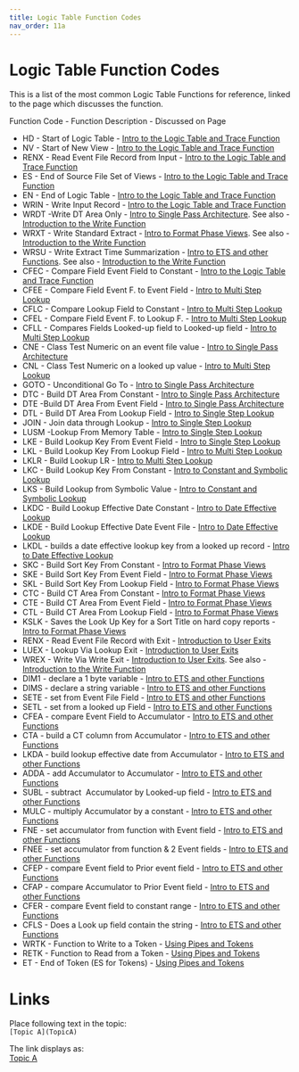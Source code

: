 ```yaml
---
title: Logic Table Function Codes
nav_order: 11a
---
```


# Logic Table Function Codes

This is a list of the most common Logic Table Functions for reference, linked to the page which discusses the function.

Function Code - Function Description - Discussed on Page 
- HD - Start of Logic Table - [Intro to the Logic Table and Trace Function](Intro11_Logic_Table_and_Trace_Introduction.md)
- NV - Start of New View - [Intro to the Logic Table and Trace Function](Intro11_Logic_Table_and_Trace_Introduction.md)
- RENX - Read Event File Record from Input - [Intro to the Logic Table and Trace Function](Intro11_Logic_Table_and_Trace_Introduction.md)
- ES - End of Source File Set of Views - [Intro to the Logic Table and Trace Function](Intro11_Logic_Table_and_Trace_Introduction.md)
- EN - End of Logic Table - [Intro to the Logic Table and Trace Function](Intro11_Logic_Table_and_Trace_Introduction.md)
- WRIN - Write Input Record - [Intro to the Logic Table and Trace Function](Intro11_Logic_Table_and_Trace_Introduction.md)
- WRDT -Write DT Area Only - [Intro to Single Pass Architecture](Intro12_Single_Pass_Architecture.md). See also - [Introduction to the Write Function](Intro21-The_Write_Function.md)
- WRXT - Write Standard Extract - [Intro to Format Phase Views](Module17-Format_Phase_Views.md). See also - [Introduction to the Write Function](Intro21-The_Write_Function.md)
- WRSU - Write Extract Time Summarization - [Intro to ETS and other Functions](Module18-ETS_and_Other_Functions.md). See also - [Introduction to the Write Function](Intro21-The_Write_Function.md)
- CFEC - Compare Field Event Field to Constant - [Intro to the Logic Table and Trace Function](Intro11_Logic_Table_and_Trace_Introduction.md)
- CFEE - Compare Field Event F. to Event Field - [Intro to Multi Step Lookup](Intro14_Multi_Step_Lookups.md)
- CFLC - Compare Lookup Field to Constant - [Intro to Multi Step Lookup](Intro14_Multi_Step_Lookups.md)
- CFEL - Compare Field Event F. to Lookup F.  - [Intro to Multi Step Lookup](Intro14_Multi_Step_Lookups.md)
- CFLL - Compares Fields Looked-up field to Looked-up field - [Intro to Multi Step Lookup](Intro14_Multi_Step_Lookups.md)
- CNE - Class Test Numeric on an event file value - [Intro to Single Pass Architecture](Intro12_Single_Pass_Architecture.md)
- CNL - Class Test Numeric on a looked up value  - [Intro to Multi Step Lookup](Intro14_Multi_Step_Lookups.md)
- GOTO - Unconditional Go To - [Intro to Single Pass Architecture](Intro12_Single_Pass_Architecture.md)
- DTC - Build DT Area From Constant - [Intro to Single Pass Architecture](Intro12_Single_Pass_Architecture.md)
- DTE -Build DT Area From Event Field - [Intro to Single Pass Architecture](Intro12_Single_Pass_Architecture.md)
- DTL - Build DT Area From Lookup Field - [Intro to Single Step Lookup](Intro13_Single_Step_Lookups.md)
- JOIN - Join data through Lookup - [Intro to Single Step Lookup](Intro13_Single_Step_Lookups.md)
- LUSM -Lookup From Memory Table - [Intro to Single Step Lookup](Intro13_Single_Step_Lookups.md)
- LKE - Build Lookup Key From Event Field - [Intro to Single Step Lookup](Intro13_Single_Step_Lookups.md)
- LKL - Build Lookup Key From Lookup Field - [Intro to Multi Step Lookup](Intro14_Multi_Step_Lookups.md)
- LKLR - Build Lookup LR - [Intro to Multi Step Lookup](Intro14_Multi_Step_Lookups.md)
- LKC - Build Lookup Key From Constant - [Intro to Constant and Symbolic Lookup](Intro15_Constant_and_Symbolic_Lookups.md)
- LKS - Build Lookup from Symbolic Value - [Intro to Constant and Symbolic Lookup](Intro15_Constant_and_Symbolic_Lookups.md)
- LKDC - Build Lookup Effective Date Constant - [Intro to Date Effective Lookup](Module16-Date_Effective_Lookups.md)
- LKDE - Build Lookup Effective Date Event File - [Intro to Date Effective Lookup](Module16-Date_Effective_Lookups.md)
- LKDL - builds a date effective lookup key from a looked up record - [Intro to Date Effective Lookup](Module16-Date_Effective_Lookups.md)
- SKC - Build Sort Key From Constant  - [Intro to Format Phase Views](Module17-Format_Phase_Views.md)
- SKE - Build Sort Key From Event Field  - [Intro to Format Phase Views](Module17-Format_Phase_Views.md)
- SKL - Build Sort Key From Lookup Field  - [Intro to Format Phase Views](Module17-Format_Phase_Views.md)
- CTC - Build CT Area From Constant  - [Intro to Format Phase Views](Module17-Format_Phase_Views.md)
- CTE - Build CT Area From Event Field  - [Intro to Format Phase Views](Module17-Format_Phase_Views.md)
- CTL - Build CT Area From Lookup Field  - [Intro to Format Phase Views](Module17-Format_Phase_Views.md)
- KSLK - Saves the Look Up Key for a Sort Title on hard copy reports  - [Intro to Format Phase Views](Module17-Format_Phase_Views.md)
- RENX - Read Event File Record with Exit - [Introduction to User Exits](Intro-User-Exit_Routines.md)
- LUEX - Lookup Via Lookup Exit - [Introduction to User Exits](Intro-User-Exit_Routines.md)
- WREX - Write Via Write Exit - [Introduction to User Exits](Intro-User-Exit_Routines.md). See also - [Introduction to the Write Function](Intro21-The_Write_Function.md)
- DIM1 - declare a 1 byte variable - [Intro to ETS and other Functions](Module18-ETS_and_Other_Functions.md)
- DIMS - declare a string variable - [Intro to ETS and other Functions](Module18-ETS_and_Other_Functions.md)
- SETE - set from Event File Field - [Intro to ETS and other Functions](Module18-ETS_and_Other_Functions.md)
- SETL - set from a looked up Field - [Intro to ETS and other Functions](Module18-ETS_and_Other_Functions.md)
- CFEA - compare Event Field to Accumulator - [Intro to ETS and other Functions](Module18-ETS_and_Other_Functions.md)
- CTA - build a CT column from Accumulator - [Intro to ETS and other Functions](Module18-ETS_and_Other_Functions.md)
- LKDA - build lookup effective date from Accumulator - [Intro to ETS and other Functions](Module18-ETS_and_Other_Functions.md)
- ADDA - add Accumulator to Accumulator - [Intro to ETS and other Functions](Module18-ETS_and_Other_Functions.md)
- SUBL - subtract  Accumulator by Looked-up field - [Intro to ETS and other Functions](Module18-ETS_and_Other_Functions.md)
- MULC - multiply Accumulator by a constant - [Intro to ETS and other Functions](Module18-ETS_and_Other_Functions.md)
- FNE - set accumulator from function with Event field - [Intro to ETS and other Functions](Module18-ETS_and_Other_Functions.md)
- FNEE - set accumulator from function & 2 Event fields - [Intro to ETS and other Functions](Module18-ETS_and_Other_Functions.md)
- CFEP - compare Event field to Prior event field - [Intro to ETS and other Functions](Module18-ETS_and_Other_Functions.md)
- CFAP - compare Accumulator to Prior Event field - [Intro to ETS and other Functions](Module18-ETS_and_Other_Functions.md)
- CFER - compare Event field to constant range - [Intro to ETS and other Functions](Module18-ETS_and_Other_Functions.md)
- CFLS - Does a Look up field contain the string - [Intro to ETS and other Functions](Module18-ETS_and_Other_Functions.md)
- WRTK - Function to Write to a Token - [Using Pipes and Tokens](Intro22-Using_Pipes_and_Tokens.md)
- RETK - Function to Read from a Token - [Using Pipes and Tokens](Intro22-Using_Pipes_and_Tokens.md)
- ET - End of Token (ES for Tokens) - [Using Pipes and Tokens](Intro22-Using_Pipes_and_Tokens.md)


<div style="clear: right" > 

# Links

Place following text in the topic:  
    ````
    [Topic A](TopicA)
    ````

The link displays as:   
[Topic A](TopicA)